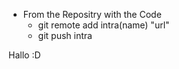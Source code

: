 - From the Repositry with the Code
  - git remote add intra(name) "url"
  - git push intra

Hallo :D